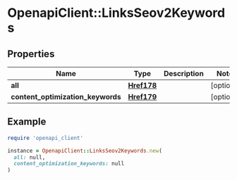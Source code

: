 # OpenapiClient::LinksSeov2Keywords

## Properties

| Name | Type | Description | Notes |
| ---- | ---- | ----------- | ----- |
| **all** | [**Href178**](Href178.md) |  | [optional] |
| **content_optimization_keywords** | [**Href179**](Href179.md) |  | [optional] |

## Example

```ruby
require 'openapi_client'

instance = OpenapiClient::LinksSeov2Keywords.new(
  all: null,
  content_optimization_keywords: null
)
```

